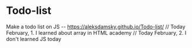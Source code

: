 # Todo-list
Make a todo list on JS -- https://aleksdamsky.github.io/Todo-list/
// Today February, 1. I learned about array in HTML academy
// Today February, 2. I don't learned JS today
